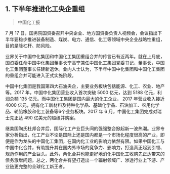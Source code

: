 ## 1. 下半年推进化工央企重组

> 中国化工报


7 月 17 日，国务院国资委召开中央企业、地方国资委负责人视频会，会议指出下半年要稳步推进装备制造、煤炭、电力、通信、化工等领域中央企业战略性重组，目的是降杠杆、防风险。

业界关于中国中化集团和中国化工集团重组合并的传言已有近两年。就在上月底，国资委任命中国中化集团董事长宁高宁兼任中国化工集团党委书记、董事长，中国化工集团董事长任建新退休。业内人士认为，下半年中国中化集团和中国化工集团的重组合并可能进入正式实施阶段。

中国中化集团是我国第四大石油央企，主要业务板块包括能源、化工、农业、地产等。2017 年，中国中化集团营业收入首次突破 5000 亿元，达到 5188 亿元，利润总额 135 亿元。而中国化工集团是国内最大的化工企业， 2017 年营业收入接近 4000 亿元，拥有化工新材料及特种化学品、基础化学品、石油加工、农用化学品、轮胎橡胶和化工装备等6个业务板块。2017 年 6 月，中国化工集团完成对瑞士先正达 490 亿美元的超级并购案。

继美国陶氏杜邦合并后，国际化工产业巨头间的强强整合掀起新一波热潮。业界专家分析指出，化工产业不论是国际上还是国内都是一个市场化程度很高的产业，即便是作为龙头的中国化工集团，在国内化工业的影响力依然有限。如果中国化工与中国中化合并，有助提升其在国内外市场的竞争力、影响力，打造真正起到引领、规范作用的产业巨头。此外，两化合并也能更好地消化中国化工收购先正达带来的债务激增问题。总之，两化合并有望打造出一个辐射领域广、渗透行业上下游、产业链更完整的全球化工新王者。


